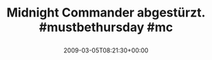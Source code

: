 ---
retweeted: false
source: <a href="http://twitter.com" rel="nofollow">Twitter Web Client</a>
entities:
  hashtags:
  - text: mustbethursday
    indices:
    - '31'
    - '46'
  - text: mc
    indices:
    - '47'
    - '50'
  symbols: []
  user_mentions: []
  urls: []
display_text_range:
- '0'
- '50'
favorite_count: '0'
id_str: '1282547879'
truncated: false
retweet_count: '0'
id: '1282547879'
created_at: Thu Mar 05 08:21:30 +0000 2009
favorited: false
full_text: 'Midnight Commander abgestürzt. #mustbethursday #mc'
lang: de
tags:
- mustbethursday
- mc
- pesos/twitter
date: '2009-03-05T08:21:30+00:00'
src: https://twitter.com/bascht/status/1282547879
original_url: https://twitter.com/bascht/status/1282547879
type: twitter_tweet
text: 'Midnight Commander abgestürzt. #mustbethursday #mc'
title: 'Midnight Commander abgestürzt. #mustbethursday #mc

  '

---
